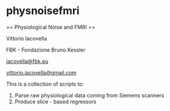 physnoisefmri
=============

== Physiological Noise and FMRI ==

Vittorio Iacovella

FBK - Fondazione Bruno Kessler

iacovella@fbk.eu

vittorio.iacovella@gmail.com

This is a collection of scripts to:

1. Parse raw physiological data coming from Siemens scanners
2. Produce slice - based regressors 
